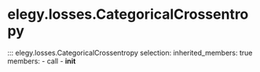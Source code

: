 # elegy.losses.CategoricalCrossentropy

::: elegy.losses.CategoricalCrossentropy
    selection:
        inherited_members: true
        members:
            - call
            - __init__